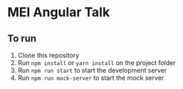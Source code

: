 # MEI Angular Talk

## To run
1. Clone this repository
2. Run `npm install` or `yarn install` on the project folder
3. Run `npm run start` to start the development server
4. Run `npm run mock-server` to start the mock server